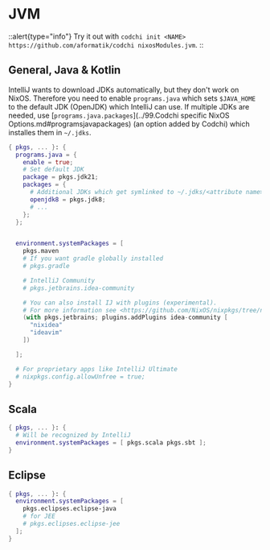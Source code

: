 # JVM

::alert{type="info"}
Try it out with `codchi init <NAME> https://github.com/aformatik/codchi nixosModules.jvm`.
::


## General, Java & Kotlin

IntelliJ wants to download JDKs automatically, but they don't work on NixOS. Therefore you need to enable `programs.java` which sets `$JAVA_HOME` to the default JDK (OpenJDK) which IntelliJ can use. If multiple JDKs are needed, use [`programs.java.packages`](../99.Codchi specific NixOS Options.md#programsjavapackages) (an option added by Codchi) which installes them in `~/.jdks`.

```nix
{ pkgs, ... }: {
  programs.java = {
    enable = true;
    # Set default JDK
    package = pkgs.jdk21;
    packages = {
      # Additional JDKs which get symlinked to ~/.jdks/<attribute name> (for e.g. IntelliJ)
      openjdk8 = pkgs.jdk8;
      # ...
    };
  };


  environment.systemPackages = [
    pkgs.maven
    # If you want gradle globally installed
    # pkgs.gradle

    # IntelliJ Community
    # pkgs.jetbrains.idea-community

    # You can also install IJ with plugins (experimental).
    # For more information see <https://github.com/NixOS/nixpkgs/tree/nixos-24.05/pkgs/applications/editors/jetbrains>
    (with pkgs.jetbrains; plugins.addPlugins idea-community [
      "nixidea"
      "ideavim"
    ])

  ];

  # For proprietary apps like IntelliJ Ultimate
  # nixpkgs.config.allowUnfree = true;
}
```

## Scala

```nix
{ pkgs, ... }: {
  # Will be recognized by IntelliJ
  environment.systemPackages = [ pkgs.scala pkgs.sbt ];
}
```

## Eclipse

```nix
{ pkgs, ... }: {
  environment.systemPackages = [ 
    pkgs.eclipses.eclipse-java
    # for JEE
    # pkgs.eclipses.eclipse-jee 
  ];
}
```

